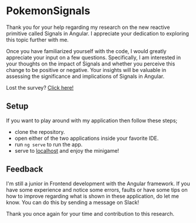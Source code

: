 # PokemonSignals
 
Thank you for your help regarding my research on the new reactive primitive called Signals in Angular. I appreciate your dedication to exploring this topic further with me. 

Once you have familiarized yourself with the code, I would greatly appreciate your input on a few questions. Specifically, I am interested in your thoughts on the impact of Signals and whether you perceive this change to be positive or negative. Your insights will be valuable in assessing the significance and implications of Signals in Angular.

Lost the survey? [Click here!](https://forms.gle/rzdmB5J8jFRKS1yw8)

## Setup
If you want to play around with my application then follow these steps;
- clone the repository.
- open either of the two applications inside your favorite IDE.
- run ``` ng serve ``` to run the app.
- serve to [localhost](http://localhost:4200/) and enjoy the minigame!

## Feedback
I'm still a junior in Frontend development with the Angular framework. If you have some experience and notice some errors, faults or have some tips on how to improve regarding what is shown in these application, do let me know. You can do this by sending a message on Slack! 

Thank you once again for your time and contribution to this research.
